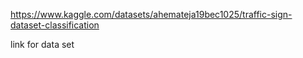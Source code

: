 https://www.kaggle.com/datasets/ahemateja19bec1025/traffic-sign-dataset-classification

link for data set
